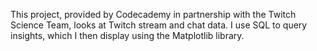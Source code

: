 This project, provided by Codecademy in partnership with the Twitch Science Team, looks at Twitch stream and chat data. I use SQL to query insights, which I then display using the Matplotlib library.
